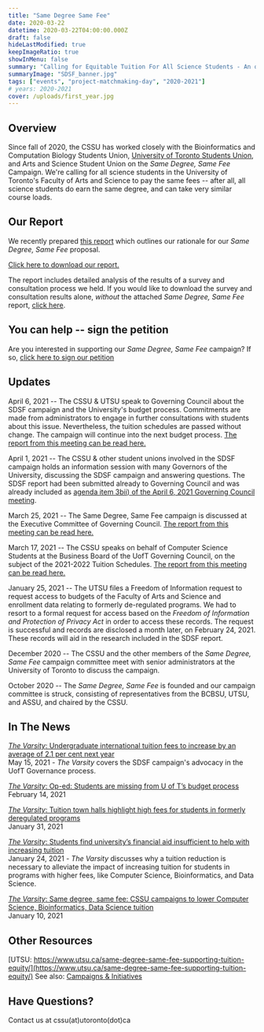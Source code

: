 ```yaml
---
title: "Same Degree Same Fee"
date: 2020-03-22
datetime: 2020-03-22T04:00:00.000Z
draft: false
hideLastModified: true
keepImageRatio: true
showInMenu: false
summary: "Calling for Equitable Tuition For All Science Students - An overview of our campaign for equitable tuition"
summaryImage: "SDSF_banner.jpg"
tags: ["events", "project-matchmaking-day", "2020-2021"]
# years: 2020-2021
cover: /uploads/first_year.jpg
---
```



<!-- ---
title: "Same Degree Same Fee: Calling for Equitable Tuition For All Science Students"
date: 2020-03-22T04:00:00.000Z
description: An overview of our campaign for equitable tuition
cover: /uploads/Banner Web.jpg
--- -->
## Overview

Since fall of 2020, the CSSU has worked closely with the Bioinformatics and Computation Biology Students Union, [University of Toronto Students Union](https://www.utsu.ca/same-degree-same-fee-supporting-tuition-equity/), and Arts and Science Student Union on the *Same Degree, Same Fee* Campaign. We're calling for all science students in the University of Toronto's Faculty of Arts and Science to pay the same fees -- after all, all science students do earn the same degree, and can take very similar course loads.

## Our Report

We recently prepared [this report](/static/images/uploads/Same%20Degree%20Same%20Fee%20-%20Calling%20for%20Equitable%20Tuition%20For%20All%20Science%20Students%20-%20FINAL.pdf) which outlines our rationale for our *Same Degree, Same Fee* proposal.

[Click here to download our report.](/uploads/Same%20Degree%20Same%20Fee%20-%20Calling%20for%20Equitable%20Tuition%20For%20All%20Science%20Students%20-%20FINAL.pdf)

The report includes detailed analysis of the results of a survey and consultation process we held. If you would  like to download the survey and consultation results alone, *without* the attached *Same Degree, Same Fee* report, [click here](/uploads/Survey%20Analysis.pdf).

## You can help -- sign the petition

Are you interested in supporting our *Same Degree, Same Fee* campaign?
If so, [click here to sign our petition](https://www.change.org/same-degree-same-fee)

## Updates

April 6, 2021 -- The CSSU & UTSU speak to Governing Council about the SDSF campaign and the University's budget process. Commitments are made from administrators to engage in further consultations with students about this issue. Nevertheless, the tuition schedules are passed without change. The campaign will continue into the next budget process. [The report from this meeting can be read here.](https://governingcouncil.utoronto.ca/governance-bodies/governing-council/reports/apr-06-2021)

April 1, 2021 -- The CSSU & other student unions involved in the SDSF campaign holds an information session with many Governors of the University, discussing the SDSF campaign and answering questions. The SDSF report had been submitted already to Governing Council and was already included as [agenda item 3bii) of the April 6, 2021 Governing Council meeting](https://governingcouncil.utoronto.ca/system/files/agenda-items/20210406_GC_3biii.pdf).

March 25, 2021 --  The Same Degree, Same Fee campaign is discussed at the Executive Committee of Governing Council. [The report from this meeting can be read here.](https://governingcouncil.utoronto.ca/governance-bodies/executive-committee/reports/mar-25-2021)

March 17, 2021 -- The CSSU speaks on behalf of Computer Science Students at the Business Board of the UofT Governing Council, on the subject of the 2021-2022 Tuition Schedules. [The report from this meeting can be read here.](https://governingcouncil.utoronto.ca/governance-bodies/business-board/reports/mar-17-2021)

January 25, 2021 -- The UTSU files a Freedom of Information request to request access to budgets of the Faculty of Arts and Science and enrollment data relating to formerly de-regulated programs. We had to resort to a formal request for access based on the *Freedom of Information and Protection of Privacy Act* in order to access these records. The request is successful and records are disclosed a month later, on February 24, 2021. These records will aid in the research included in the SDSF report.

December 2020 -- The CSSU and the other members of the *Same Degree, Same Fee* campaign committee meet with senior administrators at the University of Toronto to discuss the campaign.

October 2020 -- The *Same Degree, Same Fee* is founded and our campaign committee is struck, consisting of representatives from the BCBSU, UTSU, and ASSU, and chaired by the CSSU.

## In The News
[*The Varsity*: Undergraduate international tuition fees to increase by an average of 2.1 per cent next year](https://thevarsity.ca/2021/05/15/undergraduate-international-tuition-fees-to-increase-by-an-average-of-2-1-per-cent-next-year/)
</br>
May 15, 2021 - *The Varsity* covers the SDSF campaign's advocacy in the UofT Governance process.

[*The Varsity*: Op-ed: Students are missing from U of T’s budget process](https://thevarsity.ca/2021/02/14/op-ed-students-are-missing-from-u-of-ts-budget-process/)</br>
February 14, 2021

[*The Varsity*: Tuition town halls highlight high fees for students in formerly deregulated programs](https://thevarsity.ca/2021/01/31/tuition-town-halls-highlight-high-fees-for-students-in-formerly-deregulated-programs/)</br>
January 31, 2021

[*The Varsity*: Students find university’s financial aid insufficient to help with increasing tuition](https://thevarsity.ca/2021/01/24/students-find-universitys-financial-aid-insufficient-to-help-with-increasing-tuition/) </br>
January 24, 2021 - *The Varsity* discusses why a tuition reduction is necessary to alleviate the impact of increasing tuition for students in programs with higher fees, like Computer Science, Bioinformatics, and Data Science.

[*The Varsity*: Same degree, same fee: CSSU campaigns to lower Computer Science, Bioinformatics, Data Science tuition](https://thevarsity.ca/2021/01/10/same-degree-same-fee-cssu-campaigns-to-lower-computer-science-bioinformatics-data-science-tuition/)</br>
January 10, 2021

## Other Resources

[UTSU: https://www.utsu.ca/same-degree-same-fee-supporting-tuition-equity/](https://www.utsu.ca/same-degree-same-fee-supporting-tuition-equity/) See also: [Campaigns & Initiatives](https://www.utsu.ca/campaigns-initiatives/)

## Have Questions?

Contact us at cssu(at)utoronto(dot)ca
